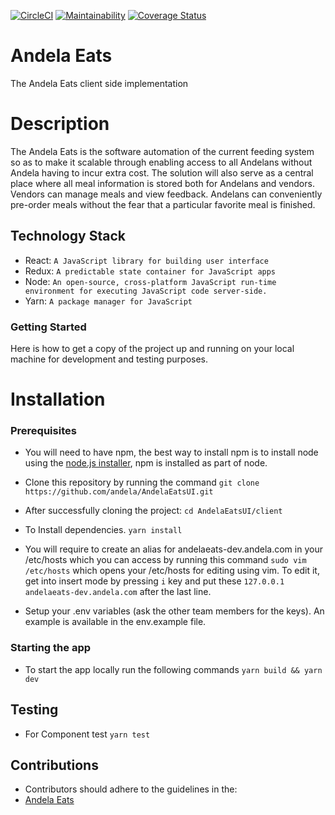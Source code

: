 [![CircleCI](https://circleci.com/gh/andela/AndelaEatsUI/tree/develop.svg?style=svg)](https://circleci.com/gh/andela/AndelaEatsUI/tree/develop)
[![Maintainability](https://api.codeclimate.com/v1/badges/7612d96cf534e4d616bf/maintainability)](https://codeclimate.com/github/andela/AndelaEatsUI/maintainability)
[![Coverage Status](https://coveralls.io/repos/github/andela/AndelaEatsUI/badge.svg?branch=develop)](https://coveralls.io/github/andela/AndelaEatsUI?branch=develop)
# Andela Eats
The Andela Eats client side implementation

# Description
The Andela Eats is the software automation of the current feeding system so as to make it scalable through enabling access to all Andelans without Andela having to incur extra cost. The solution will also serve as a central place where all meal information is stored both for Andelans and vendors. Vendors can manage meals and view feedback. Andelans can conveniently pre-order meals without the fear that a particular favorite meal is finished.


## Technology Stack
 + React: `A JavaScript library for building user interface`
 + Redux: `A predictable state container for JavaScript apps`
 + Node: `An open-source, cross-platform JavaScript run-time environment for executing JavaScript code server-side.`
 + Yarn: `A package manager for JavaScript`

### Getting Started
Here is how to get a copy of the project up and running on your local machine for development and testing purposes.

# Installation

### Prerequisites
* You will need to have npm, the best way to install npm is to install node using the [node.js installer](https://nodejs.org/en/download/), npm is installed as part of node.

* Clone this repository by running the command
`git clone https://github.com/andela/AndelaEatsUI.git`

* After successfully cloning the project:
`cd AndelaEatsUI/client`

* To Install dependencies.
`yarn install`

* You will require to create an alias for andelaeats-dev.andela.com in your /etc/hosts which you can access by running this command
  ```sudo vim /etc/hosts``` which opens your /etc/hosts for editing using vim.
  To edit it, get into insert mode by pressing ```i``` key and put these
   ```127.0.0.1       andelaeats-dev.andela.com``` after the last line.

*  Setup your .env variables (ask the other team members for the keys). An example is available in the env.example file.

### Starting the app
* To start the app locally run the following commands
`yarn build && yarn dev`

## Testing
* For Component test
`yarn test`

## Contributions

* Contributors should adhere to the guidelines in the:
* [Andela Eats](https://github.com/andela/AndelaEatsUI/wiki/AndelaEats-Conventions)
